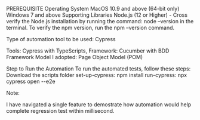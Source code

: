 PREREQUISITE
Operating System
MacOS 10.9 and above (64-bit only)
Windows 7 and above
Supporting Libraries
Node.js (12 or Higher) - Cross verify the Node.js installation by running the command: node –version in the terminal. To verify the npm version, run the npm –version command.


Type of automation tool to be used: Cypress

Tools: Cypress with TypeScripts, Framework: Cucumber with BDD Framework Model I adopted: Page Object Model (POM)

Step to Run the Automation
To run the automated tests, follow these steps:
    Download the scripts folder
    set-up-cypress: npm install
    run-cypress: npx cypress open --e2e

Note:

I have navigated a single feature to demostrate how automation would help complete regression test within millisecond.
